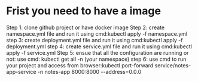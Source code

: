 # Frist you need to have a image
Step 1: clone github project or have docker image 
Step 2: create namespace.yml file and run it using cmd:kubectl apply -f namespace.yml
step 3: create deployment.yml file and run it using cmd:kubectl apply -f deployment.yml
step 4: create service.yml file and run it using cmd:kubectl apply -f service.yml
Step 5: ensue that all the configuration are running or not: use cmd: kubectl get all -n (your namespace)
step 6: use cmd to run your project and access from browser:kubectl port-forward service/notes-app-service -n notes-app 8000:8000 --address=0.0.0
